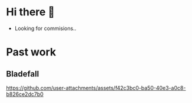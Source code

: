 # Hi there 👋

- Looking for commisions..

# Past work

## Bladefall

https://github.com/user-attachments/assets/f42c3bc0-ba50-40e3-a0c8-b826ce2dc7b0
